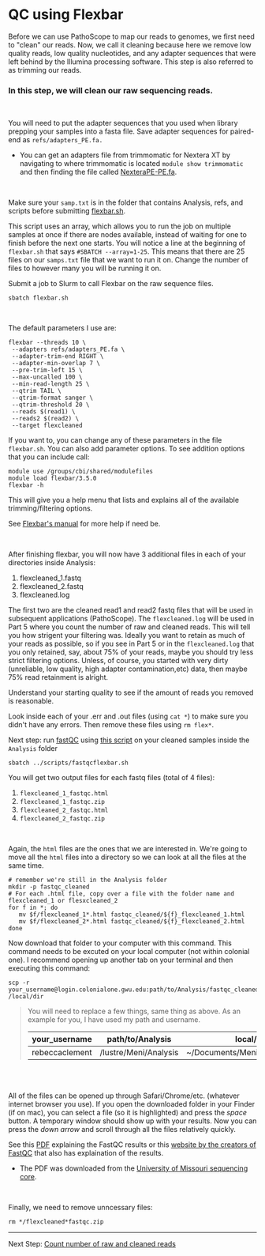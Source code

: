 # QC using Flexbar

Before we can use PathoScope to map our reads to genomes, we first need to "clean" our reads. Now, we call it cleaning because here we remove low quality reads, low quality nucleotides, and any adapter sequences that were left behind by the Illumina processing software. This step is also referred to as trimming our reads.

### __In this step, we will clean our raw sequencing reads.__
<br />

You will need to put the adapter sequences that you used when library prepping your samples into a fasta file. Save adapter sequences for paired-end as `refs/adapters_PE.fa.`

* You can get an adapters file from trimmomatic for Nextera XT by navigating to where trimmomatic is located `module show trimmomatic` and then finding the file called [NexteraPE-PE.fa](NexteraPE-PE.fa).

<br />

Make sure your `samp.txt` is in the folder that contains Analysis, refs, and scripts before submitting [flexbar.sh](flexbar.sh). 

This script uses an array, which allows you to run the job on multiple samples at once if there are nodes available, instead of waiting for one to finish before the next one starts. You will notice a line at the beginning of `flexbar.sh` that says `#SBATCH --array=1-25`. This means that there are 25 files on our `samps.txt` file that we want to run it on. Change the number of files to however many you will be running it on.

Submit a job to Slurm to call Flexbar on the raw sequence files.
```
sbatch flexbar.sh
```

<br />

The default parameters I use are:

```
flexbar --threads 10 \
 --adapters refs/adapters_PE.fa \
 --adapter-trim-end RIGHT \
 --adapter-min-overlap 7 \
 --pre-trim-left 15 \
 --max-uncalled 100 \
 --min-read-length 25 \
 --qtrim TAIL \
 --qtrim-format sanger \
 --qtrim-threshold 20 \
 --reads $(read1) \
 --reads2 $(read2) \
 --target flexcleaned
 ```

 If you want to, you can change any of these parameters in the file `flexbar.sh`. You can also add parameter options. To see addition options that you can include call:
 
 ```
 module use /groups/cbi/shared/modulefiles
 module load flexbar/3.5.0
 flexbar -h
 ```
 This will give you a help menu that lists and explains all of the available trimming/filtering options. 


 See [Flexbar's manual](https://github.com/seqan/flexbar/wiki/Manual) for more help if need be.

<br />

 After finishing flexbar, you will now have 3 additional files in each of your directories inside Analysis:
 1. flexcleaned_1.fastq
 2. flexcleaned_2.fastq
 3. flexcleaned.log

 The first two are the cleaned read1 and read2 fastq files that will be used in subsequent applications (PathoScope). The `flexcleaned.log` will be used in Part 5 where you count the number of raw and cleaned reads. This will tell you how strigent your filtering was. Ideally you want to retain as much of your reads as possible, so if you see in Part 5 or in the `flexcleaned.log` that you only retained, say, about 75% of your reads, maybe you should try less strict filtering options. Unless, of course, you started with very dirty (unreliable, low quality, high adapter contamination,etc) data, then maybe 75% read retainment is alright.

 Understand your starting quality to see if the amount of reads you removed is reasonable.
 
 Look inside each of your .err and .out files (using `cat *`) to make sure you didn't have any errors. Then remove these files using `rm flex*`.
 
 Next step: run [fastQC](fastqc.md) using [this script](fastqcflexbar.sh) on your cleaned samples inside the `Analysis` folder

`sbatch ../scripts/fastqcflexbar.sh`

You will get two output files for each fastq files (total of 4 files):
1.  `flexcleaned_1_fastqc.html`
2.  `flexcleaned_1_fastqc.zip`
3.  `flexcleaned_2_fastqc.html`
4.  `flexcleaned_2_fastqc.zip`

<br />

Again, the `html` files are the ones that we are interested in. We're going to move all the `html` files into a directory so we can look at all the files at the same time.
```
# remember we're still in the Analysis folder
mkdir -p fastqc_cleaned
# For each .html file, copy over a file with the folder name and flexcleaned_1 or flesxcleaned_2
for f in *; do
   mv $f/flexcleaned_1*.html fastqc_cleaned/${f}_flexcleaned_1.html
   mv $f/flexcleaned_2*.html fastqc_cleaned/${f}_flexcleaned_2.html
done
```
Now download that folder to your computer with this command. This command needs to be excuted on your local computer (not within colonial one). I recommend opening up another tab on your terminal and then executing this command:
```
scp -r your_username@login.colonialone.gwu.edu:path/to/Analysis/fastqc_cleaned /local/dir
```
>You will need to replace a few things, same thing as above. As an example for you, I have used my path and username.
>
>| your_username | path/to/Analysis | local/dir |
>| --- | --- | --- |
>| rebeccaclement | /lustre/Meni/Analysis | ~/Documents/Meni/fastqc_flexbar/ |
>

<br />
<br />

All of the files can be opened up through Safari/Chrome/etc. (whatever internet browser you use). If you open the downloaded folder in your Finder (if on mac), you can select a file (so it is highlighted) and press the *space* button. A temporary window should show up with your results. Now you can press the *down arrow* and scroll through all the files relatively quickly.

See this [PDF](https://github.com/kmgibson/EV_konzo/blob/master/FastQC_Manual.pdf) explaining the FastQC results or this [website by the creators of FastQC](https://www.bioinformatics.babraham.ac.uk/projects/fastqc/) that also has explaination of the results. 
- The PDF was downloaded from the [University of Missouri sequencing core](https://dnacore.missouri.edu).

<br />

Finally, we need to remove unncessary files:
```
rm */flexcleaned*fastqc.zip
```
***
Next Step: [Count number of raw and cleaned reads](countreads.md)
